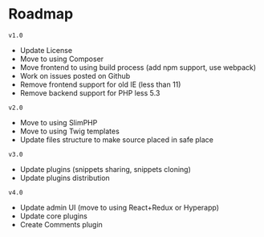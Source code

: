 # Roadmap

`v1.0`
- Update License
- Move to using Composer
- Move frontend to using build process (add npm support, use webpack)
- Work on issues posted on Github
- Remove frontend support for old IE (less than 11)
- Remove backend support for PHP less 5.3 

`v2.0`
- Move to using SlimPHP
- Move to using Twig templates
- Update files structure to make source placed in safe place

`v3.0`
- Update plugins (snippets sharing, snippets cloning)
- Update plugins distribution

`v4.0`
- Update admin UI (move to using React+Redux or Hyperapp)
- Update core plugins
- Create Comments plugin

